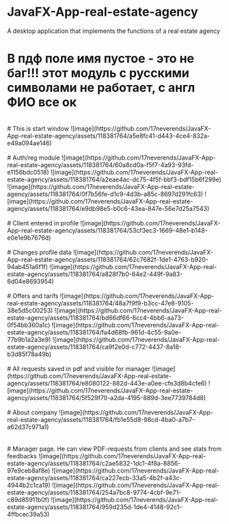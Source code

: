 # JavaFX-App-real-estate-agency
A desktop application that implements the functions of a real estate agency
# В пдф поле имя пустое - это не баг!!! этот модуль с русскими символами не работает, с англ ФИО все ок
<br>
# This is start window
![image](https://github.com/17neverends/JavaFX-App-real-estate-agency/assets/118381764/a5e8fc41-d443-4ce4-832a-e49a094ae146)
<br><br>
# Auth/reg module
![image](https://github.com/17neverends/JavaFX-App-real-estate-agency/assets/118381764/60a8cd0a-f5f7-4a93-93fd-e1156bdc0518)
![image](https://github.com/17neverends/JavaFX-App-real-estate-agency/assets/118381764/a2eae4ac-dc75-4f5f-bbf3-bdf15b6f299e)
![image](https://github.com/17neverends/JavaFX-App-real-estate-agency/assets/118381764/0f7b56fe-d1c9-4d3b-a85c-8697d291fc63)
![image](https://github.com/17neverends/JavaFX-App-real-estate-agency/assets/118381764/e9db98e5-b0c6-43ea-847e-56e7d25a7543)
<br><br>
# Client entered in profile
![image](https://github.com/17neverends/JavaFX-App-real-estate-agency/assets/118381764/53cf3ec3-1669-48e1-b148-e0e1e9b7676d)
<br><br>
# Changes profile data
![image](https://github.com/17neverends/JavaFX-App-real-estate-agency/assets/118381764/62c7682f-1de1-4763-b920-94ab451a6f1f)
![image](https://github.com/17neverends/JavaFX-App-real-estate-agency/assets/118381764/a828f7b0-64e2-449f-9a83-6d04e8693954)
<br><br>
# Offers and tarifs
![image](https://github.com/17neverends/JavaFX-App-real-estate-agency/assets/118381764/48a7f9f9-b3cc-47e8-9105-38e5d5c00253)
![image](https://github.com/17neverends/JavaFX-App-real-estate-agency/assets/118381764/bd66df66-6cc4-4bb6-aa73-0f54bb360a1c)
![image](https://github.com/17neverends/JavaFX-App-real-estate-agency/assets/118381764/fa4d68fb-961d-4c55-9a0e-77b9b1a2a3e9)
![image](https://github.com/17neverends/JavaFX-App-real-estate-agency/assets/118381764/ca9f2e0d-c772-4437-8a18-b3d85f78a49b)
<br><br>
# All requests saved in pdf and visible for manager
![image](https://github.com/17neverends/JavaFX-App-real-estate-agency/assets/118381764/e8080122-882d-443e-a0ee-cfe3d8b4cfe6)
![image](https://github.com/17neverends/JavaFX-App-real-estate-agency/assets/118381764/5f529f70-a2da-4195-889d-3ee7739784d8)
<br><br>
# About company
![image](https://github.com/17neverends/JavaFX-App-real-estate-agency/assets/118381764/fb1e55d8-98cd-4ba0-a7b7-a62d37c971a1)
<br><br
# Feedback about app from user
![image](https://github.com/17neverends/JavaFX-App-real-estate-agency/assets/118381764/3b5c4726-28f5-4cb4-bf6e-4ba8511630b7)
<br><br>
# Manager page. He can view PDF-requests from clients and see stats from feedbacks
![image](https://github.com/17neverends/JavaFX-App-real-estate-agency/assets/118381764/c2ae5832-1dc1-4f8a-8856-97e9ceb8af8e)
![image](https://github.com/17neverends/JavaFX-App-real-estate-agency/assets/118381764/ca227ecb-33a5-4b2f-a43c-4944b2c1ca19)
![image](https://github.com/17neverends/JavaFX-App-real-estate-agency/assets/118381764/254a7bc8-9774-4cbf-9e71-c89d85911b0f)
![image](https://github.com/17neverends/JavaFX-App-real-estate-agency/assets/118381764/959d235d-1de4-4148-92c1-4ffbcec39a53)


   
